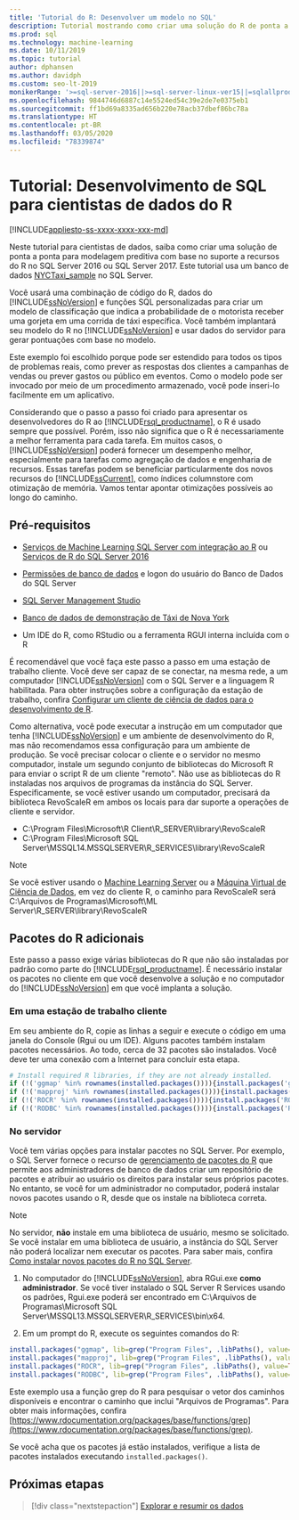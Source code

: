 ```yaml
---
title: 'Tutorial do R: Desenvolver um modelo no SQL'
description: Tutorial mostrando como criar uma solução do R de ponta a ponta para análise no banco de dados.
ms.prod: sql
ms.technology: machine-learning
ms.date: 10/11/2019
ms.topic: tutorial
author: dphansen
ms.author: davidph
ms.custom: seo-lt-2019
monikerRange: '>=sql-server-2016||>=sql-server-linux-ver15||=sqlallproducts-allversions'
ms.openlocfilehash: 9844746d6887c14e5524ed54c39e2de7e0375eb1
ms.sourcegitcommit: ff1bd69a8335ad656b220e78acb37dbef86bc78a
ms.translationtype: HT
ms.contentlocale: pt-BR
ms.lasthandoff: 03/05/2020
ms.locfileid: "78339874"
---
```

# <a name="tutorial-sql-development-for-r-data-scientists"></a>Tutorial: Desenvolvimento de SQL para cientistas de dados do R
[!INCLUDE[appliesto-ss-xxxx-xxxx-xxx-md](../../includes/appliesto-ss-xxxx-xxxx-xxx-md.md)]

Neste tutorial para cientistas de dados, saiba como criar uma solução de ponta a ponta para modelagem preditiva com base no suporte a recursos do R no SQL Server 2016 ou SQL Server 2017. Este tutorial usa um banco de dados [NYCTaxi_sample](demo-data-nyctaxi-in-sql.md) no SQL Server. 

Você usará uma combinação de código do R, dados do [!INCLUDE[ssNoVersion](../../includes/ssnoversion-md.md)] e funções SQL personalizadas para criar um modelo de classificação que indica a probabilidade de o motorista receber uma gorjeta em uma corrida de táxi específica. Você também implantará seu modelo do R no [!INCLUDE[ssNoVersion](../../includes/ssnoversion-md.md)] e usar dados do servidor para gerar pontuações com base no modelo.

Este exemplo foi escolhido porque pode ser estendido para todos os tipos de problemas reais, como prever as respostas dos clientes a campanhas de vendas ou prever gastos ou público em eventos. Como o modelo pode ser invocado por meio de um procedimento armazenado, você pode inseri-lo facilmente em um aplicativo.

Considerando que o passo a passo foi criado para apresentar os desenvolvedores do R ao [!INCLUDE[rsql_productname](../../includes/rsql-productname-md.md)], o R é usado sempre que possível. Porém, isso não significa que o R é necessariamente a melhor ferramenta para cada tarefa. Em muitos casos, o [!INCLUDE[ssNoVersion](../../includes/ssnoversion-md.md)] poderá fornecer um desempenho melhor, especialmente para tarefas como agregação de dados e engenharia de recursos.  Essas tarefas podem se beneficiar particularmente dos novos recursos do [!INCLUDE[ssCurrent](../../includes/sscurrent-md.md)], como índices columnstore com otimização de memória. Vamos tentar apontar otimizações possíveis ao longo do caminho.

## <a name="prerequisites"></a>Pré-requisitos

+ [Serviços de Machine Learning SQL Server com integração ao R](../install/sql-machine-learning-services-windows-install.md#verify-installation) ou [Serviços de R do SQL Server 2016](../install/sql-r-services-windows-install.md)

+ [Permissões de banco de dados](../security/user-permission.md) e logon do usuário do Banco de Dados do SQL Server

+ [SQL Server Management Studio](https://docs.microsoft.com/sql/ssms/download-sql-server-management-studio-ssms)

+ [Banco de dados de demonstração de Táxi de Nova York](demo-data-nyctaxi-in-sql.md)

+ Um IDE do R, como RStudio ou a ferramenta RGUI interna incluída com o R

É recomendável que você faça este passo a passo em uma estação de trabalho cliente. Você deve ser capaz de se conectar, na mesma rede, a um computador [!INCLUDE[ssNoVersion](../../includes/ssnoversion-md.md)] com o SQL Server e a linguagem R habilitada. Para obter instruções sobre a configuração da estação de trabalho, confira [Configurar um cliente de ciência de dados para o desenvolvimento de R](../r/set-up-a-data-science-client.md).

Como alternativa, você pode executar a instrução em um computador que tenha [!INCLUDE[ssNoVersion](../../includes/ssnoversion-md.md)] e um ambiente de desenvolvimento do R, mas não recomendamos essa configuração para um ambiente de produção. Se você precisar colocar o cliente e o servidor no mesmo computador, instale um segundo conjunto de bibliotecas do Microsoft R para enviar o script R de um cliente "remoto". Não use as bibliotecas do R instaladas nos arquivos de programas da instância do SQL Server. Especificamente, se você estiver usando um computador, precisará da biblioteca RevoScaleR em ambos os locais para dar suporte a operações de cliente e servidor.

+ C:\Program Files\Microsoft\R Client\R_SERVER\library\RevoScaleR 
+ C:\Program Files\Microsoft SQL Server\MSSQL14.MSSQLSERVER\R_SERVICES\library\RevoScaleR

> [!NOTE]
> Se você estiver usando o [Machine Learning Server](https://docs.microsoft.com/machine-learning-server/) ou a [Máquina Virtual de Ciência de Dados](https://docs.microsoft.com/azure/machine-learning/data-science-virtual-machine/), em vez do cliente R, o caminho para RevoScaleR será C:\Arquivos de Programas\Microsoft\ML Server\R_SERVER\library\RevoScaleR

<a name="add-packages"></a>

## <a name="additional-r-packages"></a>Pacotes do R adicionais

Este passo a passo exige várias bibliotecas do R que não são instaladas por padrão como parte do [!INCLUDE[rsql_productname](../../includes/rsql-productname-md.md)]. É necessário instalar os pacotes no cliente em que você desenvolve a solução e no computador do [!INCLUDE[ssNoVersion](../../includes/ssnoversion-md.md)] em que você implanta a solução.

### <a name="on-a-client-workstation"></a>Em uma estação de trabalho cliente

Em seu ambiente do R, copie as linhas a seguir e execute o código em uma janela do Console (Rgui ou um IDE). Alguns pacotes também instalam pacotes necessários. Ao todo, cerca de 32 pacotes são instalados. Você deve ter uma conexão com a Internet para concluir esta etapa.
    
  ```R
  # Install required R libraries, if they are not already installed.
  if (!('ggmap' %in% rownames(installed.packages()))){install.packages('ggmap')}
  if (!('mapproj' %in% rownames(installed.packages()))){install.packages('mapproj')}
  if (!('ROCR' %in% rownames(installed.packages()))){install.packages('ROCR')}
  if (!('RODBC' %in% rownames(installed.packages()))){install.packages('RODBC')}
  ```

### <a name="on-the-server"></a>No servidor

Você tem várias opções para instalar pacotes no SQL Server. Por exemplo, o SQL Server fornece o recurso de [gerenciamento de pacotes do R](../r/install-additional-r-packages-on-sql-server.md) que permite aos administradores de banco de dados criar um repositório de pacotes e atribuir ao usuário os direitos para instalar seus próprios pacotes. No entanto, se você for um administrador no computador, poderá instalar novos pacotes usando o R, desde que os instale na biblioteca correta.

> [!NOTE]
> No servidor, **não** instale em uma biblioteca de usuário, mesmo se solicitado. Se você instalar em uma biblioteca de usuário, a instância do SQL Server não poderá localizar nem executar os pacotes. Para saber mais, confira [Como instalar novos pacotes do R no SQL Server](../r/install-additional-r-packages-on-sql-server.md).

1. No computador do [!INCLUDE[ssNoVersion](../../includes/ssnoversion-md.md)], abra RGui.exe **como administrador**.  Se você tiver instalado o SQL Server R Services usando os padrões, Rgui.exe poderá ser encontrado em C:\Arquivos de Programas\Microsoft SQL Server\MSSQL13.MSSQLSERVER\R_SERVICES\bin\x64.

2. Em um prompt do R, execute os seguintes comandos do R:
  
  ```R
  install.packages("ggmap", lib=grep("Program Files", .libPaths(), value=TRUE)[1])
  install.packages("mapproj", lib=grep("Program Files", .libPaths(), value=TRUE)[1])
  install.packages("ROCR", lib=grep("Program Files", .libPaths(), value=TRUE)[1])
  install.packages("RODBC", lib=grep("Program Files", .libPaths(), value=TRUE)[1])
  ```
  Este exemplo usa a função grep do R para pesquisar o vetor dos caminhos disponíveis e encontrar o caminho que inclui "Arquivos de Programas". Para obter mais informações, confira [https://www.rdocumentation.org/packages/base/functions/grep](https://www.rdocumentation.org/packages/base/functions/grep).

  Se você acha que os pacotes já estão instalados, verifique a lista de pacotes instalados executando `installed.packages()`.

## <a name="next-steps"></a>Próximas etapas

> [!div class="nextstepaction"]
> [Explorar e resumir os dados](walkthrough-view-and-summarize-data-using-r.md)
